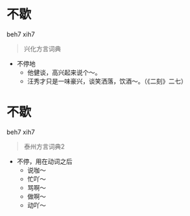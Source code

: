 # 不歇
beh7 xih7
> 兴化方言词典
- 不停地
  - 他健谈，高兴起来说个～。
  - 汪秀才只是一味豪兴，谈笑洒落，饮酒～。（《二刻》二七）

# 不歇
beh7 xih7
> 泰州方言词典2
- 不停，用在动词之后
  - 说咖～
  - 忙吖～
  - 骂啊～
  - 做啊～
  - 动吖～
